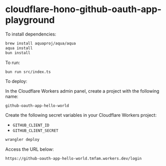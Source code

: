 # cloudflare-hono-github-oauth-app-playground

To install dependencies:

```bash
brew install aquaproj/aqua/aqua
aqua install
bun install
```

To run:

```bash
bun run src/index.ts
```

To deploy:

In the Cloudflare Workers admin panel, create a project with the following name:

`github-oauth-app-hello-world`

Create the following secret variables in your Cloudflare Workers project:

- `GITHUB_CLIENT_ID`
- `GITHUB_CLIENT_SECRET`

```bash
wrangler deploy
```

Access the URL below:

`https://github-oauth-app-hello-world.tmfam.workers.dev/login`
